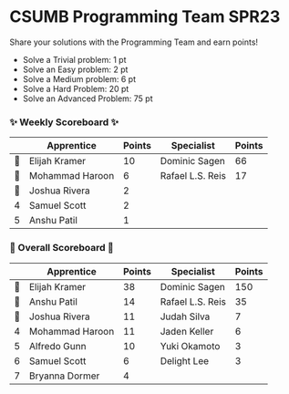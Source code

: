 # CSUMB Programming Team SPR23

Share your solutions with the Programming Team and earn points!

- Solve a Trivial problem: 1 pt
- Solve an Easy problem: 2 pt
- Solve a Medium problem: 6 pt
- Solve a Hard Problem: 20 pt
- Solve an Advanced Problem: 75 pt

### ✨ Weekly Scoreboard ✨
| |Apprentice|Points|Specialist|Points|
|-------|-------|-------|-------|-------|
|🥇|Elijah Kramer|10|Dominic Sagen|66|
|🥈|Mohammad Haroon|6|Rafael L.S. Reis|17|
|🥉|Joshua Rivera|2| | |
|4|Samuel Scott|2| | |
|5|Anshu Patil|1| | |

### 🏁 Overall Scoreboard 🏁
| |Apprentice|Points|Specialist|Points|
|-------|-------|-------|-------|-------|
|🥇|Elijah Kramer|38|Dominic Sagen|150|
|🥈|Anshu Patil|14|Rafael L.S. Reis|35|
|🥉|Joshua Rivera|11|Judah Silva|7|
|4|Mohammad Haroon|11|Jaden Keller|6|
|5|Alfredo Gunn|10|Yuki Okamoto|3|
|6|Samuel Scott|6|Delight Lee|3|
|7|Bryanna Dormer|4| | |
